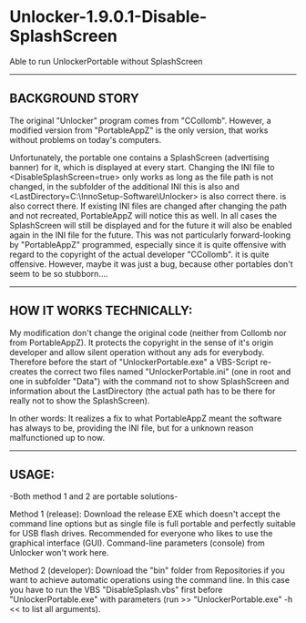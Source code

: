 # Unlocker-1.9.0.1-Disable-SplashScreen
Able to run UnlockerPortable without SplashScreen

-------------------------------
BACKGROUND STORY
-------------------------------
The original "Unlocker" program comes from "CCollomb".
However, a modified version from "PortableAppZ" is the only version,
that works without problems on today's computers.

Unfortunately, the portable one contains a SplashScreen (advertising banner) for it, which is displayed at every start. Changing the INI file to <DisableSplashScreen=true> only works as long as the file path is not changed, in the subfolder of the additional INI this is also and <LastDirectory=C:\InnoSetup-Software\Unlocker> is also correct there.
is also correct there. If existing INI files are changed after changing the path and not recreated, PortableAppZ will notice this as well. In all cases the SplashScreen will still be displayed and for the future it will also be enabled again in the INI file for the future. This was not particularly forward-looking by "PortableAppZ" programmed, especially since it is quite offensive with regard to the copyright of the actual developer "CCollomb". it is quite offensive. However, maybe it was just a bug, because other portables don't seem to be so stubborn....

-------------------------------
HOW IT WORKS TECHNICALLY:
-------------------------------
My modification don't change the original code (neither from Collomb nor from PortableAppZ). It protects the copyright in the sense of it's origin developer and allow silent operation without any ads for everybody. Therefore before the start of "UnlockerPortable.exe" a VBS-Script re-creates the correct two files named "UnlockerPortable.ini" (one in root and one in subfolder "Data") with the command not to show SplashScreen and information about the LastDirectory (the actual path has to be there for really not to show the SplashScreen).

In other words: It realizes a fix to what PortableAppZ meant the software has always to be, providing the INI file, but for a unknown reason malfunctioned up to now.


-------------------------------
USAGE:
-------------------------------
-Both method 1 and 2 are portable solutions-

Method 1 (release): Download the release EXE which doesn't accept the command line options but as single file is full portable and perfectly suitable for USB flash drives. Recommended for everyone who likes to use the graphical interface (GUI). Command-line parameters (console) from Unlocker won't work here.

Method 2 (developer): Download the "bin" folder from Repositories if you want to achieve automatic operations using the command line. In this case you have to run the VBS "DisableSplash.vbs" first before "UnlockerPortable.exe" with parameters (run >> "UnlockerPortable.exe" -h << to list all arguments).
